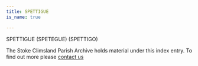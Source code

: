```yaml
---
title: SPETTIGUE
is_name: true

---
```


SPETTIGUE (SPETEGUE) (SPETTIGO)


The Stoke Climsland Parish Archive holds material under this index entry. To find out more please [contact us](/contact/)
